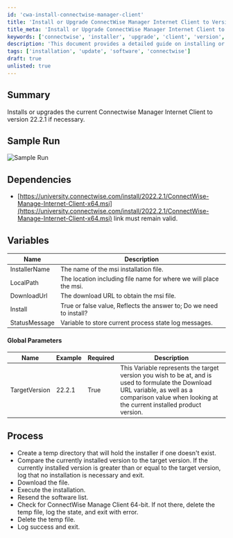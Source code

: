 ```yaml
---
id: 'cwa-install-connectwise-manager-client'
title: 'Install or Upgrade ConnectWise Manager Internet Client to Version 22.2.1'
title_meta: 'Install or Upgrade ConnectWise Manager Internet Client to Version 22.2.1'
keywords: ['connectwise', 'installer', 'upgrade', 'client', 'version', '22.2.1']
description: 'This document provides a detailed guide on installing or upgrading the ConnectWise Manager Internet Client to version 22.2.1, including dependencies, variables, and the process to follow for successful installation.'
tags: ['installation', 'update', 'software', 'connectwise']
draft: true
unlisted: true
---
```

## Summary

Installs or upgrades the current Connectwise Manager Internet Client to version 22.2.1 if necessary.

## Sample Run

![Sample Run](..\..\static\img\SWM---Software-Install---ConnectWise-Manage-22.2.1-Install\image_1.png)

## Dependencies

- [https://university.connectwise.com/install/2022.2.1/ConnectWise-Manage-Internet-Client-x64.msi](https://university.connectwise.com/install/2022.2.1/ConnectWise-Manage-Internet-Client-x64.msi) link must remain valid.

## Variables

| Name            | Description                                                                                     |
|-----------------|-------------------------------------------------------------------------------------------------|
| InstallerName   | The name of the msi installation file.                                                         |
| LocalPath       | The location including file name for where we will place the msi.                             |
| DownloadUrl     | The download URL to obtain the msi file.                                                      |
| Install         | True or false value, Reflects the answer to; Do we need to install?                           |
| StatusMessage    | Variable to store current process state log messages.                                          |

#### Global Parameters

| Name           | Example | Required | Description                                                                                                                                              |
|----------------|---------|----------|----------------------------------------------------------------------------------------------------------------------------------------------------------|
| TargetVersion  | 22.2.1  | True     | This Variable represents the target version you wish to be at, and is used to formulate the Download URL variable, as well as a comparison value when looking at the current installed product version. |

## Process

- Create a temp directory that will hold the installer if one doesn't exist.
- Compare the currently installed version to the target version. If the currently installed version is greater than or equal to the target version, log that no installation is necessary and exit.
- Download the file.
- Execute the installation.
- Resend the software list.
- Check for ConnectWise Manage Client 64-bit. If not there, delete the temp file, log the state, and exit with error.
- Delete the temp file.
- Log success and exit.



